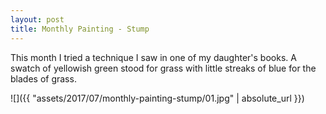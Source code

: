 ```yaml
---
layout: post
title: Monthly Painting - Stump
---
```

This month I tried a technique I saw in one of my daughter's books. A swatch of
yellowish green stood for grass with little streaks of blue for the blades of
grass.

![]({{ "assets/2017/07/monthly-painting-stump/01.jpg" | absolute_url }})
